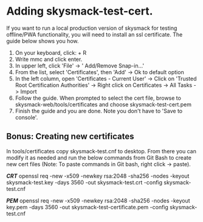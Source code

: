 # Adding skysmack-test-cert.
If you want to run a local production version of skysmack for testing offline/PWA functionality, you will need to install an ssl certificate. The guide below shows you how.

1. On your keyboard, click: <Windows Key> + R
2. Write mmc and click enter.
3. In upper left, click 'File' -> ' Add/Remove Snap-in…'
4. From the list, select 'Certificates', then 'Add' -> Ok to default option
5. In the left column, open 'Certificates - Current User' -> Click on 'Trusted Root Certification Authorities' -> Right click on Certificates -> All Tasks -> Import
6. Follow the guide. When prompted to select the cert file, browse to skysmack-web/tools/certificates and choose skysmack-test-cert.pem
7. Finish the guide and you are done. Note you don't have to 'Save to console'. 

## Bonus: Creating new certificates
In tools/certificates copy skysmack-test.cnf to desktop. From there you can modify it as needed and run the below commands from Git Bash to create new cert files (Note: To paste commands in Git bash, right click -> paste).

***CRT***
openssl req -new -x509 -newkey rsa:2048 -sha256 -nodes -keyout skysmack-test.key -days 3560 -out skysmack-test.crt -config skysmack-test.cnf

***PEM***
openssl req -new -x509 -newkey rsa:2048 -sha256 -nodes -keyout key.pem -days 3560 -out skysmack-test-certificate.pem -config skysmack-test.cnf